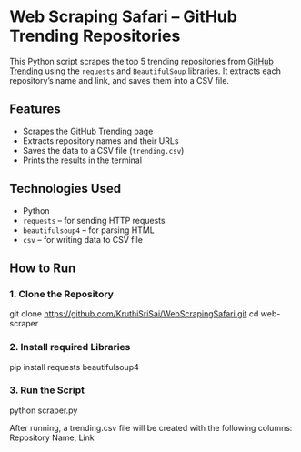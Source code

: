 # Web Scraping Safari – GitHub Trending Repositories

This Python script scrapes the top 5 trending repositories from [GitHub Trending](https://github.com/trending) using the `requests` and `BeautifulSoup` libraries. It extracts each repository’s name and link, and saves them into a CSV file.

## Features

-  Scrapes the GitHub Trending page
-  Extracts repository names and their URLs
-  Saves the data to a CSV file (`trending.csv`)
-  Prints the results in the terminal

## Technologies Used

- Python 
- `requests` – for sending HTTP requests
- `beautifulsoup4` – for parsing HTML
- `csv` – for writing data to CSV file

## How to Run

### 1. Clone the Repository
git clone https://github.com/KruthiSriSai/WebScrapingSafari.git
cd web-scraper
### 2. Install required Libraries
pip install requests beautifulsoup4
### 3. Run the Script
python scraper.py

After running, a trending.csv file will be created with the following columns:
Repository Name, Link






